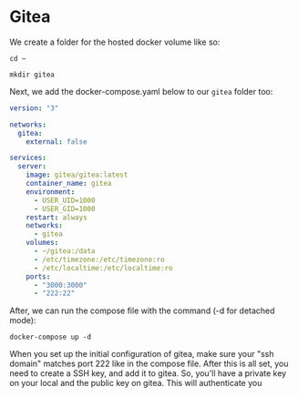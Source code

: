 # Gitea

We create a folder for the hosted docker volume like so:

```
cd ~
```

```
mkdir gitea
```

Next, we add the docker-compose.yaml below to our `gitea` folder too:

```yaml
version: "3"

networks:
  gitea:
    external: false

services:
  server:
    image: gitea/gitea:latest
    container_name: gitea
    environment:
      - USER_UID=1000
      - USER_GID=1000
    restart: always
    networks:
      - gitea
    volumes:
      - ~/gitea:/data
      - /etc/timezone:/etc/timezone:ro
      - /etc/localtime:/etc/localtime:ro
    ports:
      - "3000:3000"
      - "222:22"
```

After, we can run the compose file with the command (-d for detached mode):

```
docker-compose up -d
```

When you set up the initial configuration of gitea, make sure your "ssh domain" matches port 222 like in the compose file. After this is all set, you need to create a SSH key, and add it to gitea. So, you'll have a private key on your local and the public key on gitea. This will authenticate you
